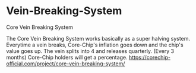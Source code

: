 # Vein-Breaking-System
Core Vein Breaking System

The Core Vein Breaking System works basically as a super halving system. Everytime a vein breaks, Core-Chip's inflation goes down and the chip's value goes up. The vein splits into 4 and releases quarterly. (Every 3 months) Core-Chip holders will get a percentage.
https://corechip-official.com/project/core-vein-breaking-system/
